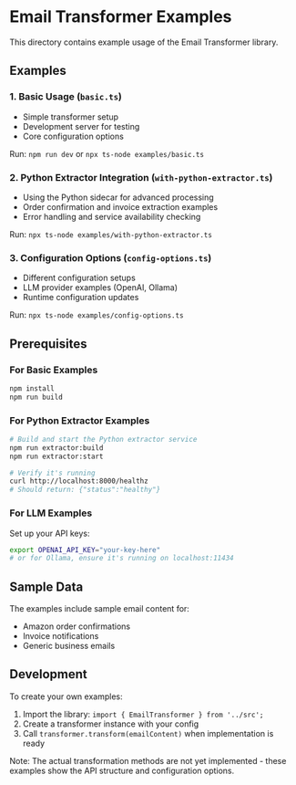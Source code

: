 # Email Transformer Examples

This directory contains example usage of the Email Transformer library.

## Examples

### 1. Basic Usage (`basic.ts`)
- Simple transformer setup
- Development server for testing
- Core configuration options

Run: `npm run dev` or `npx ts-node examples/basic.ts`

### 2. Python Extractor Integration (`with-python-extractor.ts`)
- Using the Python sidecar for advanced processing
- Order confirmation and invoice extraction examples
- Error handling and service availability checking

Run: `npx ts-node examples/with-python-extractor.ts`

### 3. Configuration Options (`config-options.ts`)
- Different configuration setups
- LLM provider examples (OpenAI, Ollama)
- Runtime configuration updates

Run: `npx ts-node examples/config-options.ts`

## Prerequisites

### For Basic Examples
```bash
npm install
npm run build
```

### For Python Extractor Examples
```bash
# Build and start the Python extractor service
npm run extractor:build
npm run extractor:start

# Verify it's running
curl http://localhost:8000/healthz
# Should return: {"status":"healthy"}
```

### For LLM Examples
Set up your API keys:
```bash
export OPENAI_API_KEY="your-key-here"
# or for Ollama, ensure it's running on localhost:11434
```

## Sample Data

The examples include sample email content for:
- Amazon order confirmations
- Invoice notifications  
- Generic business emails

## Development

To create your own examples:
1. Import the library: `import { EmailTransformer } from '../src';`
2. Create a transformer instance with your config
3. Call `transformer.transform(emailContent)` when implementation is ready

Note: The actual transformation methods are not yet implemented - these examples show the API structure and configuration options.
